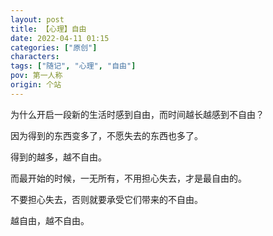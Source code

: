 ```yaml
---
layout: post
title: 【心理】自由
date: 2022-04-11 01:15
categories: ["原创"]
characters: 
tags: ["随记", "心理", "自由"]
pov: 第一人称
origin: 个站
---
```


为什么开启一段新的生活时感到自由，而时间越长越感到不自由？

因为得到的东西变多了，不愿失去的东西也多了。

得到的越多，越不自由。

而最开始的时候，一无所有，不用担心失去，才是最自由的。

不要担心失去，否则就要承受它们带来的不自由。

越自由，越不自由。
